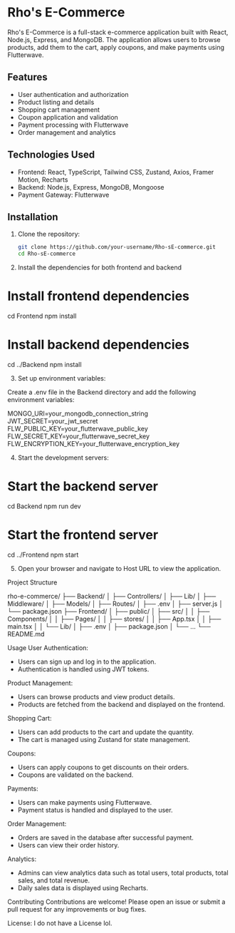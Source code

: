 # Rho's E-Commerce

Rho's E-Commerce is a full-stack e-commerce application built with React, Node.js, Express, and MongoDB. The application allows users to browse products, add them to the cart, apply coupons, and make payments using Flutterwave.

## Features

- User authentication and authorization
- Product listing and details
- Shopping cart management
- Coupon application and validation
- Payment processing with Flutterwave
- Order management and analytics

## Technologies Used

- Frontend: React, TypeScript, Tailwind CSS, Zustand, Axios, Framer Motion, Recharts
- Backend: Node.js, Express, MongoDB, Mongoose
- Payment Gateway: Flutterwave

## Installation

1. Clone the repository:

   ```bash
   git clone https://github.com/your-username/Rho-sE-commerce.git
   cd Rho-sE-commerce

2. Install the dependencies for both frontend and backend   

 # Install frontend dependencies
cd Frontend
npm install

# Install backend dependencies
cd ../Backend
npm install  

3. Set up environment variables:

Create a .env file in the Backend directory and add the following environment variables:

MONGO_URI=your_mongodb_connection_string
JWT_SECRET=your_jwt_secret
FLW_PUBLIC_KEY=your_flutterwave_public_key
FLW_SECRET_KEY=your_flutterwave_secret_key
FLW_ENCRYPTION_KEY=your_flutterwave_encryption_key

4. Start the development servers:

# Start the backend server
cd Backend
npm run dev

# Start the frontend server
cd ../Frontend
npm start

5. Open your browser and navigate to Host URL to view the application.

Project Structure

rho-e-commerce/
├── Backend/
│   ├── Controllers/
│   ├── Lib/
│   ├── Middleware/
│   ├── Models/
│   ├── Routes/
│   ├── .env
│   ├── server.js
│   └── package.json
├── Frontend/
│   ├── public/
│   ├── src/
│   │   ├── Components/
│   │   ├── Pages/
│   │   ├── stores/
│   │   ├── App.tsx
│   │   ├── main.tsx
│   │   └── Lib/
│   ├── .env
│   ├── package.json
│   └── ...
└── README.md


Usage
User Authentication:
 - Users can sign up and log in to the application.
 - Authentication is handled using JWT tokens.

Product Management: 
- Users can browse products and view product details.
- Products are fetched from the backend and displayed on the frontend.

Shopping Cart:
- Users can add products to the cart and update the quantity.
- The cart is managed using Zustand for state management.

Coupons: 
- Users can apply coupons to get discounts on their orders.
- Coupons are validated on the backend.

Payments: 
- Users can make payments using Flutterwave.
- Payment status is handled and displayed to the user.

Order Management: 
- Orders are saved in the database after successful payment.
- Users can view their order history.

Analytics: 
- Admins can view analytics data such as total users, total products, total sales, and total revenue.
- Daily sales data is displayed using Recharts.

Contributing
Contributions are welcome! Please open an issue or submit a pull request for any improvements or bug fixes.


License: I do not have a License lol.